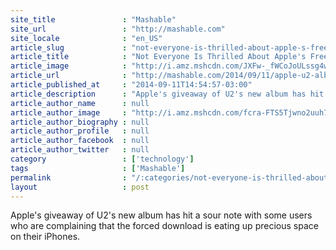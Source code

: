 ```yaml
---
site_title               : "Mashable"
site_url                 : "http://mashable.com"
site_locale              : "en_US"
article_slug             : "not-everyone-is-thrilled-about-apple-s-free-u2-album"
article_title            : "Not Everyone Is Thrilled About Apple's Free U2 Album"
article_image            : "http://i.amz.mshcdn.com/JXFw-_fWCoJoULssg4wxlLsi4T8=/1200x627/2014%2F09%2F11%2F21%2FaPPLE_u2.f0632.jpg"
article_url              : "http://mashable.com/2014/09/11/apple-u2-album-download/"
article_published_at     : "2014-09-11T14:54:57-03:00"
article_description      : "Apple's giveaway of U2's new album has hit a sour note with some users who are complaining that the forced download is eating up precious space on their iPhones."
article_author_name      : null
article_author_image     : "http://i.amz.mshcdn.com/fcra-FTS5Tjwno2uuh7HD56bIgw=/90x90/2016%2F06%2F30%2F5f%2F20130712e9toddwasserm.01447.37a4f.jpg"
article_author_biography : null
article_author_profile   : null
article_author_facebook  : null
article_author_twitter   : null
category                 : ['technology']
tags                     : ['Mashable']
permalink                : "/:categories/not-everyone-is-thrilled-about-apple-s-free-u2-album/"
layout                   : post
---
```


Apple's giveaway of U2's new album has hit a sour note with some users who are complaining that the forced download is eating up precious space on their iPhones.
